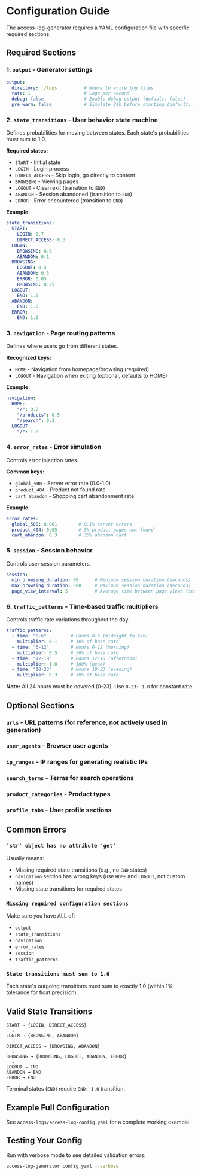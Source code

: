 # Configuration Guide

The access-log-generator requires a YAML configuration file with specific required sections.

## Required Sections

### 1. `output` - Generator settings
```yaml
output:
  directory: ./logs          # Where to write log files
  rate: 1                    # Logs per second
  debug: false               # Enable debug output (default: false)
  pre_warm: false            # Simulate 24h before starting (default: true)
```

### 2. `state_transitions` - User behavior state machine
Defines probabilities for moving between states. Each state's probabilities must sum to 1.0.

**Required states:**
- `START` - Initial state
- `LOGIN` - Login process
- `DIRECT_ACCESS` - Skip login, go directly to content
- `BROWSING` - Viewing pages
- `LOGOUT` - Clean exit (transition to `END`)
- `ABANDON` - Session abandoned (transition to `END`)
- `ERROR` - Error encountered (transition to `END`)

**Example:**
```yaml
state_transitions:
  START:
    LOGIN: 0.7
    DIRECT_ACCESS: 0.3
  LOGIN:
    BROWSING: 0.9
    ABANDON: 0.1
  BROWSING:
    LOGOUT: 0.4
    ABANDON: 0.3
    ERROR: 0.05
    BROWSING: 0.25
  LOGOUT:
    END: 1.0
  ABANDON:
    END: 1.0
  ERROR:
    END: 1.0
```

### 3. `navigation` - Page routing patterns
Defines where users go from different states.

**Recognized keys:**
- `HOME` - Navigation from homepage/browsing (required)
- `LOGOUT` - Navigation when exiting (optional, defaults to HOME)

**Example:**
```yaml
navigation:
  HOME:
    "/": 0.2
    "/products": 0.5
    "/search": 0.3
  LOGOUT:
    "/": 1.0
```

### 4. `error_rates` - Error simulation
Controls error injection rates.

**Common keys:**
- `global_500` - Server error rate (0.0-1.0)
- `product_404` - Product not found rate
- `cart_abandon` - Shopping cart abandonment rate

**Example:**
```yaml
error_rates:
  global_500: 0.001        # 0.1% server errors
  product_404: 0.05        # 5% product pages not found
  cart_abandon: 0.3        # 30% abandon cart
```

### 5. `session` - Session behavior
Controls user session parameters.

```yaml
session:
  min_browsing_duration: 60      # Minimum session duration (seconds)
  max_browsing_duration: 600     # Maximum session duration (seconds)
  page_view_interval: 5          # Average time between page views (seconds)
```

### 6. `traffic_patterns` - Time-based traffic multipliers
Controls traffic rate variations throughout the day.

```yaml
traffic_patterns:
  - time: "0-6"         # Hours 0-6 (midnight to 6am)
    multiplier: 0.1     # 10% of base rate
  - time: "6-12"        # Hours 6-12 (morning)
    multiplier: 0.5     # 50% of base rate
  - time: "12-18"       # Hours 12-18 (afternoon)
    multiplier: 1.0     # 100% (peak)
  - time: "18-23"       # Hours 18-23 (evening)
    multiplier: 0.3     # 30% of base rate
```

**Note:** All 24 hours must be covered (0-23). Use `0-23: 1.0` for constant rate.

## Optional Sections

### `urls` - URL patterns (for reference, not actively used in generation)
### `user_agents` - Browser user agents
### `ip_ranges` - IP ranges for generating realistic IPs
### `search_terms` - Terms for search operations
### `product_categories` - Product types
### `profile_tabs` - User profile sections

## Common Errors

### `'str' object has no attribute 'get'`
Usually means:
- Missing required state transitions (e.g., no `END` states)
- `navigation` section has wrong keys (use `HOME` and `LOGOUT`, not custom names)
- Missing state transitions for required states

### `Missing required configuration sections`
Make sure you have ALL of:
- `output`
- `state_transitions`
- `navigation`
- `error_rates`
- `session`
- `traffic_patterns`

### `State transitions must sum to 1.0`
Each state's outgoing transitions must sum to exactly 1.0 (within 1% tolerance for float precision).

## Valid State Transitions

```
START → {LOGIN, DIRECT_ACCESS}
  ↓
LOGIN → {BROWSING, ABANDON}
  ↓
DIRECT_ACCESS → {BROWSING, ABANDON}
  ↓
BROWSING → {BROWSING, LOGOUT, ABANDON, ERROR}
  ↓
LOGOUT → END
ABANDON → END
ERROR → END
```

Terminal states (`END`) require `END: 1.0` transition.

## Example Full Configuration

See `access-logs/access-log-config.yaml` for a complete working example.

## Testing Your Config

Run with verbose mode to see detailed validation errors:
```bash
access-log-generator config.yaml --verbose
```
